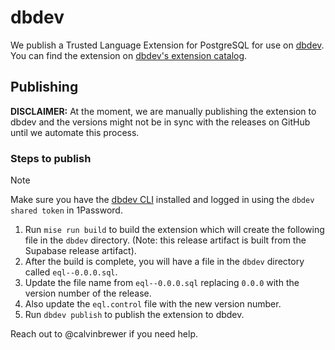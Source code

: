 # dbdev

We publish a Trusted Language Extension for PostgreSQL for use on [dbdev](https://database.dev/).
You can find the extension on [dbdev's extension catalog](https://database.dev/cipherstash/eql).

## Publishing

**DISCLAIMER:** At the moment, we are manually publishing the extension to dbdev and the versions might not be in sync with the releases on GitHub until we automate this process.

### Steps to publish

> [!NOTE]
> Make sure you have the [dbdev CLI](https://supabase.github.io/dbdev/cli/) installed and logged in using the `dbdev shared token` in 1Password.

1. Run `mise run build` to build the extension which will create the following file in the `dbdev` directory. (Note: this release artifact is built from the Supabase release artifact).
2. After the build is complete, you will have a file in the `dbdev` directory called `eql--0.0.0.sql`.
3. Update the file name from `eql--0.0.0.sql` replacing `0.0.0` with the version number of the release.
4. Also update the `eql.control` file with the new version number.
5. Run `dbdev publish` to publish the extension to dbdev.

Reach out to @calvinbrewer if you need help.